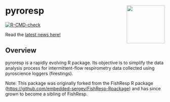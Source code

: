 <!-- Jump to [**installation instructions**](#installing-actel) -->

# pyroresp<img src="vignettes/pyroresp_logo_120.png" align="right" width="120" />

[![R-CMD-check](https://github.com/hugomflavio/pyroresp/actions/workflows/R-CMD-check.yml/badge.svg)](https://github.com/hugomflavio/pyroresp/actions)
<!-- [![CRAN\_Status\_Badge](https://www.r-pkg.org/badges/version/pyroresp)](https://cran.r-project.org/package=pyroresp) -->
<!-- [![CRAN RStudio mirror downloads](https://cranlogs.r-pkg.org/badges/pyroresp)](https://cran.r-project.org/package=pyroresp) -->

<!-- [![codecov](https://codecov.io/github/hugomflavio/pyroresp/branch/master/graphs/badge.svg)](https://app.codecov.io/github/hugomflavio/pyroresp)<sup> of non-interactive code*</sup> -->

Read the [latest news here!](https://github.com/hugomflavio/pyroresp/blob/master/NEWS.md#news)

## Overview

pyroresp is a rapidly evolving R package. Its objective is to simplify the data analysis process for intermittent-flow respirometry data collected using pyroscience loggers (firestings).

Note: This package was originally forked from the FishResp R package (https://github.com/embedded-sergey/FishResp-Rpackage) and has since grown to become a sibling of FishResp.
